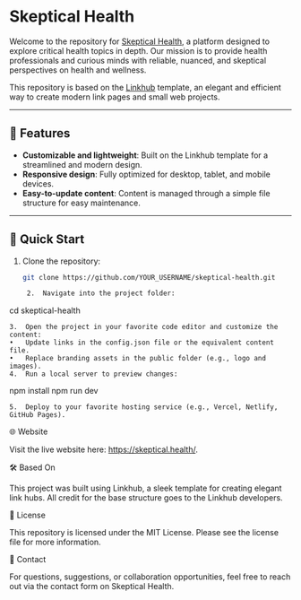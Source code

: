 # Skeptical Health

Welcome to the repository for [Skeptical Health](https://skeptical.health/), a platform designed to explore critical health topics in depth. Our mission is to provide health professionals and curious minds with reliable, nuanced, and skeptical perspectives on health and wellness.

This repository is based on the [Linkhub](https://github.com/hugo-failure/linkhub) template, an elegant and efficient way to create modern link pages and small web projects.

---

## 🌟 Features

- **Customizable and lightweight**: Built on the Linkhub template for a streamlined and modern design.
- **Responsive design**: Fully optimized for desktop, tablet, and mobile devices.
- **Easy-to-update content**: Content is managed through a simple file structure for easy maintenance.

---

## 🚀 Quick Start

1. Clone the repository:
   ```bash
   git clone https://github.com/YOUR_USERNAME/skeptical-health.git

	2.	Navigate into the project folder:

cd skeptical-health


	3.	Open the project in your favorite code editor and customize the content:
	•	Update links in the config.json file or the equivalent content file.
	•	Replace branding assets in the public folder (e.g., logo and images).
	4.	Run a local server to preview changes:

npm install
npm run dev


	5.	Deploy to your favorite hosting service (e.g., Vercel, Netlify, GitHub Pages).

🌐 Website

Visit the live website here: https://skeptical.health/.

🛠️ Based On

This project was built using Linkhub, a sleek template for creating elegant link hubs. All credit for the base structure goes to the Linkhub developers.

📝 License

This repository is licensed under the MIT License. Please see the license file for more information.

📧 Contact

For questions, suggestions, or collaboration opportunities, feel free to reach out via the contact form on Skeptical Health.

